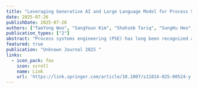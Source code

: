 ```yaml
---
title: "Leveraging Generative AI and Large Language Model for Process Systems Engineering: A State-of-the-Art Review"
date: 2025-07-26
publishDate: 2025-07-26
authors: ["TaeYong Woo", "SangYoun Kim", "Shahzeb Tariq", "SungKu Heo", "ChangKyoo Yoo"]
publication_types: ["2"]
abstract: "Process systems engineering (PSE) has long been recognized as a critical discipline in chemical engineering for improving process efficiency through mathematical modeling, optimization, and control. The advent of Industry 4.0 has advanced PSE by integrating it with innovative digital tools, including big data analytics, artificial intelligence (AI), and machine learning. In this context, large language models (LLMs), which are state-of-the-art AI techniques, represent transformative generative AI (GenAI) technologies capable of advancing automation, process optimization, and knowledge extraction in PSE. However, the application of LLMs in PSE is in its nascent stage and is constrained by challenges, such as data quality, interpretability, and scalability. Nonetheless, the application of LLMs is expected to foster significant progress in PSE research, including chemical process design, hybrid process modeling …"
featured: true
publication: "Unknown Journal 2025 "
links:
  - icon_pack: fas
    icon: scroll
    name: Link
    url: 'https://link.springer.com/article/10.1007/s11814-025-00524-y'
---
```

